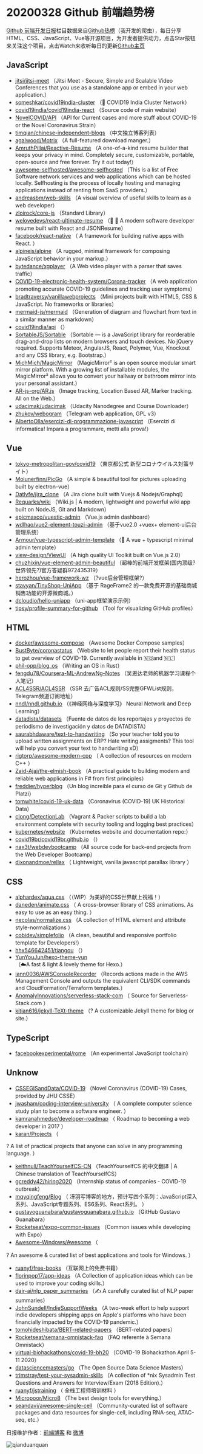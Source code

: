 # 20200328 Github 前端趋势榜

[Github 前端开发日报](https://qdkfweb.cn/c/news)栏目数据来自[Github热榜](https://github.qdkfweb.cn/)（我开发的爬虫），每日分享HTML、CSS、JavaScript、Vue等开源项目，为开发者提供动力，点击Star按钮来关注这个项目，点击Watch来收听每日的更新[Github主页](https://github.com/kujian/githubTrending)
## JavaScript

* [jitsi/jitsi-meet](https://github.com/jitsi/jitsi-meet) （Jitsi Meet - Secure, Simple and Scalable Video Conferences that you use as a standalone app or embed in your web application.）
* [someshkar/covid19india-cluster](https://github.com/someshkar/covid19india-cluster) （&#x1f52c; COVID19 India Cluster Network）
* [covid19india/covid19india-react](https://github.com/covid19india/covid19india-react) （Source code of main website）
* [NovelCOVID/API](https://github.com/NovelCOVID/API) （API for Current cases and more stuff about COVID-19 or the Novel Coronavirus Strain）
* [timqian/chinese-independent-blogs](https://github.com/timqian/chinese-independent-blogs) （中文独立博客列表）
* [agalwood/Motrix](https://github.com/agalwood/Motrix) （A full-featured download manger.）
* [AmruthPillai/Reactive-Resume](https://github.com/AmruthPillai/Reactive-Resume) （A one-of-a-kind resume builder that keeps your privacy in mind. Completely secure, customizable, portable, open-source and free forever. Try it out today!）
* [awesome-selfhosted/awesome-selfhosted](https://github.com/awesome-selfhosted/awesome-selfhosted) （This is a list of Free Software network services and web applications which can be hosted locally. Selfhosting is the process of locally hosting and managing applications instead of renting from SaaS providers.）
* [andreasbm/web-skills](https://github.com/andreasbm/web-skills) （A visual overview of useful skills to learn as a web developer）
* [zloirock/core-js](https://github.com/zloirock/core-js) （Standard Library）
* [welovedevs/react-ultimate-resume](https://github.com/welovedevs/react-ultimate-resume) （&#x1f4bc; &#x1f3a8; A modern software developer resume built with React and JSONResume）
* [facebook/react-native](https://github.com/facebook/react) （
        A framework for building native apps with React.
      ）
* [alpinejs/alpine](https://github.com/alpinejs/alpine) （A rugged, minimal framework for composing JavaScript behavior in your markup.）
* [bytedance/xgplayer](https://github.com/bytedance/xgplayer) （A Web video player with a parser that saves traffic）
* [COVID-19-electronic-health-system/Corona-tracker](https://github.com/COVID-19-electronic-health-system/Corona-tracker) （A web application promoting accurate COVID-19 guidelines and tracking user symptoms）
* [bradtraversy/vanillawebprojects](https://github.com/bradtraversy/vanillawebprojects) （Mini projects built with HTML5, CSS &amp; JavaScript. No frameworks or libraries）
* [mermaid-js/mermaid](https://github.com/mermaid-js/mermaid) （Generation of diagram and flowchart from text in a similar manner as markdown）
* [covid19india/api](https://github.com/covid19india/api) （）
* [SortableJS/Sortable](https://github.com/SortableJS/Sortable) （Sortable — is a JavaScript library for reorderable drag-and-drop lists on modern browsers and touch devices. No jQuery required. Supports Meteor, AngularJS, React, Polymer, Vue, Knockout and any CSS library, e.g. Bootstrap.）
* [MichMich/MagicMirror](https://github.com/MichMich/MagicMirror) （MagicMirror² is an open source modular smart mirror platform. With a growing list of installable modules, the MagicMirror² allows you to convert your hallway or bathroom mirror into your personal assistant.）
* [AR-js-org/AR.js](https://github.com/AR-js-org/AR.js) （Image tracking, Location Based AR, Marker tracking. All on the Web.）
* [udacimak/udacimak](https://github.com/udacimak/udacimak) （Udacity Nanodegree and Course Downloader）
* [zhukov/webogram](https://github.com/zhukov/webogram) （Telegram web application, GPL v3）
* [AlbertoOlla/esercizi-di-programmazione-javascript](https://github.com/AlbertoOlla/esercizi-di-programmazione-javascript) （Esercizi di informatica! Impara a programmare, metti alla prova!）

## Vue

* [tokyo-metropolitan-gov/covid19](https://github.com/tokyo-metropolitan-gov/covid19) （東京都公式 新型コロナウイルス対策サイト）
* [Molunerfinn/PicGo](https://github.com/Molunerfinn/PicGo) （A simple &amp; beautiful tool for pictures uploading built by electron-vue）
* [Datlyfe/jira_clone](https://github.com/Datlyfe/jira_clone) （A Jira clone built with Vuejs &amp; Nodejs/Graphql）
* [Requarks/wiki](https://github.com/Requarks/wiki) （Wiki.js | A modern, lightweight and powerful wiki app built on NodeJS, Git and Markdown）
* [epicmaxco/vuestic-admin](https://github.com/epicmaxco/vuestic-admin) （Vue.js admin dashboard）
* [wdlhao/vue2-element-touzi-admin](https://github.com/wdlhao/vue2-element-touzi-admin) （基于vue2.0 +vuex+ element-ui后台管理系统）
* [Armour/vue-typescript-admin-template](https://github.com/Armour/vue-typescript-admin-template) （&#x1f596; A vue + typescript minimal admin template）
* [view-design/ViewUI](https://github.com/view-design/ViewUI) （A high quality UI Toolkit built on Vue.js 2.0）
* [chuzhixin/vue-element-admin-beautiful](https://github.com/chuzhixin/vue-element-admin-beautiful) （超棒的前端开发框架(国内顶级?世界领先?)官方答疑群972435319）
* [herozhou/vue-framework-wz](https://github.com/herozhou/vue-framework-wz) （?vue后台管理框架?）
* [stavyan/TinyShop-UniApp](https://github.com/stavyan/TinyShop-UniApp) （基于 RageFrame2 的一款免费开源的基础商城销售功能的开源微商城。）
* [dcloudio/hello-uniapp](https://github.com/dcloudio/hello-uniapp) （uni-app框架演示示例）
* [tipsy/profile-summary-for-github](https://github.com/tipsy/profile-summary-for-github) （Tool for visualizing GitHub profiles）

## HTML

* [docker/awesome-compose](https://github.com/docker/awesome-compose) （Awesome Docker Compose samples）
* [BustByte/coronastatus](https://github.com/BustByte/coronastatus) （Website to let people report their health status to get overview of COVID-19. Currently available in &#x1f1f3;&#x1f1f4;and &#x1f1f3;&#x1f1f1;）
* [phil-opp/blog_os](https://github.com/phil-opp/blog_os) （Writing an OS in Rust）
* [fengdu78/Coursera-ML-AndrewNg-Notes](https://github.com/fengdu78/Coursera-ML-AndrewNg-Notes) （吴恩达老师的机器学习课程个人笔记）
* [ACL4SSR/ACL4SSR](https://github.com/ACL4SSR/ACL4SSR) （SSR 去广告ACL规则/SS完整GFWList规则，Telegram频道订阅地址）
* [nndl/nndl.github.io](https://github.com/nndl/nndl.github.io) （《神经网络与深度学习》 Neural Network and Deep Learning）
* [datadista/datasets](https://github.com/datadista/datasets) （Fuente de datos de los reportajes y proyectos de periodismo de investigación y datos de DATADISTA）
* [saurabhdaware/text-to-handwriting](https://github.com/saurabhdaware/text-to-handwriting) （So your teacher told you to upload written assignments on ERP? Hate writing assigments? This tool will help you convert your text to handwriting xD）
* [rigtorp/awesome-modern-cpp](https://github.com/rigtorp/awesome-modern-cpp) （
        A collection of resources on modern C++
      ）
* [Zaid-Ajaj/the-elmish-book](https://github.com/Zaid-Ajaj/the-elmish-book) （A practical guide to building modern and reliable web applications in F# from first principles）
* [freddier/hyperblog](https://github.com/freddier/hyperblog) （Un blog increíble para el curso de Git y Github de Platzi）
* [tomwhite/covid-19-uk-data](https://github.com/tomwhite/covid-19-uk-data) （Coronavirus (COVID-19) UK Historical Data）
* [clong/DetectionLab](https://github.com/clong/DetectionLab) （Vagrant &amp; Packer scripts to build a lab environment complete with security tooling and logging best practices）
* [kubernetes/website](https://github.com/kubernetes/website) （Kubernetes website and documentation repo:）
* [covid19br/covid19br.github.io](https://github.com/covid19br/covid19br.github.io) （）
* [nax3t/webdevbootcamp](https://github.com/nax3t/webdevbootcamp) （All source code for back-end projects from the Web Developer Bootcamp）
* [dixonandmoe/rellax](https://github.com/dixonandmoe/rellax) （
        Lightweight, vanilla javascript parallax library
      ）

## CSS

* [alphardex/aqua.css](https://github.com/alphardex/aqua.css) （（WIP）为美好的CSS世界献上祝福！）
* [daneden/animate.css](https://github.com/daneden/animate.css) （
        A cross-browser library of CSS animations. As easy to use as an easy thing.
      ）
* [necolas/normalize.css](https://github.com/necolas/normalize.css) （A collection of HTML element and attribute style-normalizations
      ）
* [cobidev/simplefolio](https://github.com/cobidev/simplefolio) （A clean, beautiful and responsive portfolio template for Developers!）
* [hhx546642451/tiangou](https://github.com/hhx546642451/tiangou) （）
* [YunYouJun/hexo-theme-yun](https://github.com/YunYouJun/hexo-theme-yun) （☁️A fast &amp; light &amp; lovely theme for Hexo.）
* [iann0036/AWSConsoleRecorder](https://github.com/iann0036/AWSConsoleRecorder) （Records actions made in the AWS Management Console and outputs the equivalent CLI/SDK commands and CloudFormation/Terraform templates.）
* [AnomalyInnovations/serverless-stack-com](https://github.com/AnomalyInnovations/serverless-stack-com) （
        Source for Serverless-Stack.com
      ）
* [kitian616/jekyll-TeXt-theme](https://github.com/kitian616/jekyll-TeXt-theme) （? A customizable Jekyll theme for blog or site.）

## TypeScript

* [facebookexperimental/rome](https://github.com/facebookexperimental/rome) （An experimental JavaScript toolchain）

## Unknow

* [CSSEGISandData/COVID-19](https://github.com/CSSEGISandData/COVID-19) （Novel Coronavirus (COVID-19) Cases, provided by JHU CSSE）
* [jwasham/coding-interview-university](https://github.com/jwasham/coding-interview-university) （
        A complete computer science study plan to become a software engineer.
      ）
* [kamranahmedse/developer-roadmap](https://github.com/kamranahmedse/developer-roadmap) （
        Roadmap to becoming a web developer in 2017
      ）
* [karan/Projects](https://github.com/karan/Projects) （
        
? A list of practical projects that anyone can solve in any programming language.
      ）
* [keithnull/TeachYourselfCS-CN](https://github.com/keithnull/TeachYourselfCS-CN) （TeachYourselfCS 的中文翻译 | A Chinese translation of TeachYourselfCS）
* [gcreddy42/hiring2020](https://github.com/gcreddy42/hiring2020) （Internship status of companies - COVID-19 outbreak）
* [mqyqingfeng/Blog](https://github.com/mqyqingfeng/Blog) （
        冴羽写博客的地方，预计写四个系列：JavaScript深入系列、JavaScript专题系列、ES6系列、React系列。
      ）
* [gustavoguanabara/gustavoguanabara.github.io](https://github.com/gustavoguanabara/gustavoguanabara.github.io) （GitHub Gustavo Guanabara）
* [Rocketseat/expo-common-issues](https://github.com/Rocketseat/expo-common-issues) （Common issues while developing with Expo）
* [Awesome-Windows/Awesome](https://github.com/Awesome-Windows/Awesome) （
        
? An awesome &amp; curated list of best applications and tools for Windows.
      ）
* [ruanyf/free-books](https://github.com/ruanyf/free-books) （互联网上的免费书籍）
* [florinpop17/app-ideas](https://github.com/florinpop17/app-ideas) （A Collection of application ideas which can be used to improve your coding skills.）
* [dair-ai/nlp_paper_summaries](https://github.com/dair-ai/nlp_paper_summaries) （✍️ A carefully curated list of NLP paper summaries）
* [JohnSundell/IndieSupportWeeks](https://github.com/JohnSundell/IndieSupportWeeks) （A two-week effort to help support indie developers shipping apps on Apple's platforms who have been financially impacted by the COVID-19 pandemic.）
* [tomohideshibata/BERT-related-papers](https://github.com/tomohideshibata/BERT-related-papers) （BERT-related papers）
* [Rocketseat/semana-omnistack-faq](https://github.com/Rocketseat/semana-omnistack-faq) （FAQ referente à Semana Omnistack）
* [virtual-biohackathons/covid-19-bh20](https://github.com/virtual-biohackathons/covid-19-bh20) （COVID-19 Biohackathon April 5-11 2020）
* [datasciencemasters/go](https://github.com/datasciencemasters/go) （The Open Source Data Science Masters）
* [trimstray/test-your-sysadmin-skills](https://github.com/trimstray/test-your-sysadmin-skills) （A collection of *nix Sysadmin Test Questions and Answers for Interview/Exam (2018 Edition).）
* [ruanyf/jstraining](https://github.com/ruanyf/jstraining) （
        全栈工程师培训材料
      ）
* [Micropoor/Micro8](https://github.com/Micropoor/Micro8) （The best design tools for everything.）
* [seandavi/awesome-single-cell](https://github.com/seandavi/awesome-single-cell) （Community-curated list of software packages and data resources for single-cell, including RNA-seq, ATAC-seq, etc.）


日报维护作者：[前端博客](https://qdkfweb.cn/) 和 [微博](https://qdkfweb.cn/go/weibo)

![qianduanquan](https://user-images.githubusercontent.com/3055447/38468989-651132ac-3b80-11e8-8e6b-15122322a9d7.png)